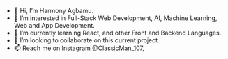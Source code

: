 - 👋 Hi, I’m Harmony Agbamu.
- 👀 I’m interested in Full-Stack Web Development, AI, Machine Learning, Web and App Development. 
- 🌱 I’m currently learning React, and other Front and Backend Languages.
- 💞️ I’m looking to collaborate on this current project
- 📫 Reach me on Instagram @ClassicMan_107, 

<!---
ClassicMan11/ClassicMan11 is a ✨ special ✨ repository because its `README.md` (this file) appears on your GitHub profile.
You can click the Preview link to take a look at your changes.
--->
